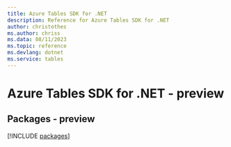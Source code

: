 ```yaml
---
title: Azure Tables SDK for .NET
description: Reference for Azure Tables SDK for .NET
author: christothes
ms.author: chriss
ms.data: 08/11/2023
ms.topic: reference
ms.devlang: dotnet
ms.service: tables
---
```

# Azure Tables SDK for .NET - preview
## Packages - preview
[!INCLUDE [packages](tables-index.md)]